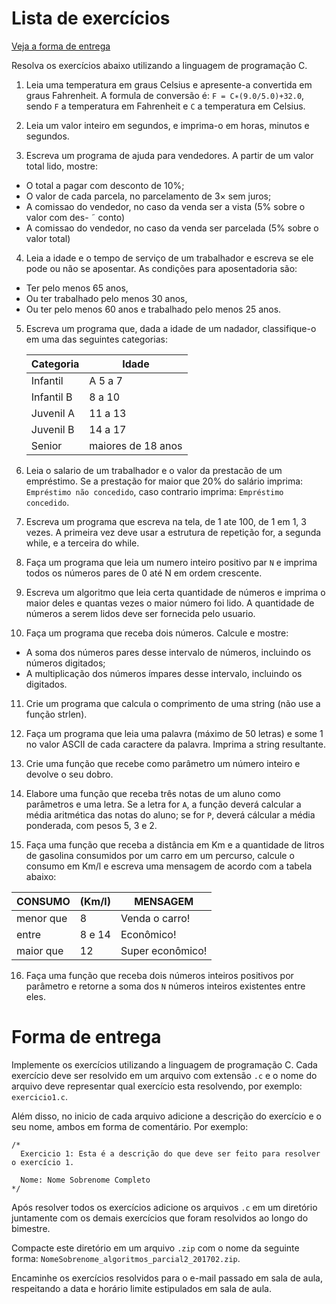 # Lista de exercícios

[Veja a forma de entrega](#forma-de-entrega)

Resolva os exercícios abaixo utilizando a linguagem de programação C.

1. Leia uma temperatura em graus Celsius e apresente-a convertida em graus Fahrenheit.
A formula de conversão é: `F = C∗(9.0/5.0)+32.0`, sendo `F` a temperatura em Fahrenheit
e `C` a temperatura em Celsius.


2. Leia um valor inteiro em segundos, e imprima-o em horas, minutos e segundos.


3. Escreva um programa de ajuda para vendedores. A partir de um valor total lido, mostre:
  - O total a pagar com desconto de 10%;
  - O valor de cada parcela, no parcelamento de 3× sem juros;
  - A comissao do vendedor, no caso da venda ser a vista (5% sobre o valor com des- ˜
conto)
  - A comissao do vendedor, no caso da venda ser parcelada (5% sobre o valor total)


4. Leia a idade e o tempo de serviço de um trabalhador e escreva se ele pode ou não se
aposentar. As condições para aposentadoria são:
  - Ter pelo menos 65 anos,
  - Ou ter trabalhado pelo menos 30 anos,
  - Ou ter pelo menos 60 anos e trabalhado pelo menos 25 anos.


5. Escreva um programa que, dada a idade de um nadador, classifique-o em uma das seguintes categorias:

    Categoria | Idade
    ----------|----------
    Infantil | A 5 a 7
    Infantil B | 8 a 10
    Juvenil A | 11 a 13
    Juvenil B | 14 a 17
    Senior | maiores de 18 anos


6. Leia o salario de um trabalhador e o valor da prestacão de um empréstimo. Se a
prestação for maior que 20% do salário imprima: `Empréstimo não concedido`, caso
contrario imprima: `Empréstimo concedido`.


7. Escreva um programa que escreva na tela, de 1 ate 100, de 1 em 1, 3 vezes. A primeira
vez deve usar a estrutura de repetição for, a segunda while, e a terceira do while.


8. Faça um programa que leia um numero inteiro positivo par `N` e imprima todos os números
pares de 0 até N em ordem crescente.


9. Escreva um algoritmo que leia certa quantidade de números e imprima o maior deles e
quantas vezes o maior número foi lido. A quantidade de números a serem lidos deve ser
fornecida pelo usuario.


10. Faça um programa que receba dois números. Calcule e mostre:
  - A soma dos números pares desse intervalo de números, incluindo os números digitados;
  - A multiplicação dos números ímpares desse intervalo, incluindo os digitados.


11. Crie um programa que calcula o comprimento de uma string (não use a função strlen).


12. Faça um programa que leia uma palavra (máximo de 50 letras) e some 1 no valor ASCII
de cada caractere da palavra. Imprima a string resultante.


13. Crie uma função que recebe como parâmetro um número inteiro e devolve o seu dobro.


14. Elabore uma função que receba três notas de um aluno como parâmetros e uma letra.
Se a letra for `A`, a função deverá calcular a média aritmética das notas do aluno; se for `P`,
deverá cálcular a média ponderada, com pesos 5, 3 e 2.


15. Faça uma função que receba a distância em Km e a quantidade de litros de gasolina
consumidos por um carro em um percurso, calcule o consumo em Km/l e escreva uma
mensagem de acordo com a tabela abaixo:

CONSUMO | (Km/l) | MENSAGEM
--------|--------|--------
menor que | 8 | Venda o carro!
entre | 8 e 14 | Econômico!
maior que | 12 | Super econômico!

16. Faça uma função que receba dois números inteiros positivos por parâmetro e retorne a
soma dos `N` números inteiros existentes entre eles.


# Forma de entrega

Implemente os exercícios utilizando a linguagem de programação C. Cada exercício deve ser resolvido em um arquivo com extensão `.c` e o nome do arquivo deve representar qual exercício esta resolvendo, por exemplo: `exercicio1.c`.

Além disso, no inicio de cada arquivo adicione a descrição do exercício e o seu nome, ambos em forma de comentário. Por exemplo:

```
/*
  Exercicio 1: Esta é a descrição do que deve ser feito para resolver o exercício 1.

  Nome: Nome Sobrenome Completo
*/
```

Após resolver todos os exercícios adicione os arquivos `.c` em um diretório juntamente com os demais exercícios que foram resolvidos ao longo do bimestre.

Compacte este diretório em um arquivo `.zip` com o nome da seguinte forma: `NomeSobrenome_algoritmos_parcial2_201702.zip`.

Encaminhe os exercícios resolvidos para o e-mail passado em sala de aula, respeitando a data e horário limite estipulados em sala de aula.

